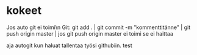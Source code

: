 # kokeet
Jos auto git ei toimi\n
Git:
git add . |
git commit -m "kommenttitänne" |
git push origin master |
jos git push origin master ei toimi se ei haittaa


aja autogit kun haluat tallentaa työsi githubiin.
test
